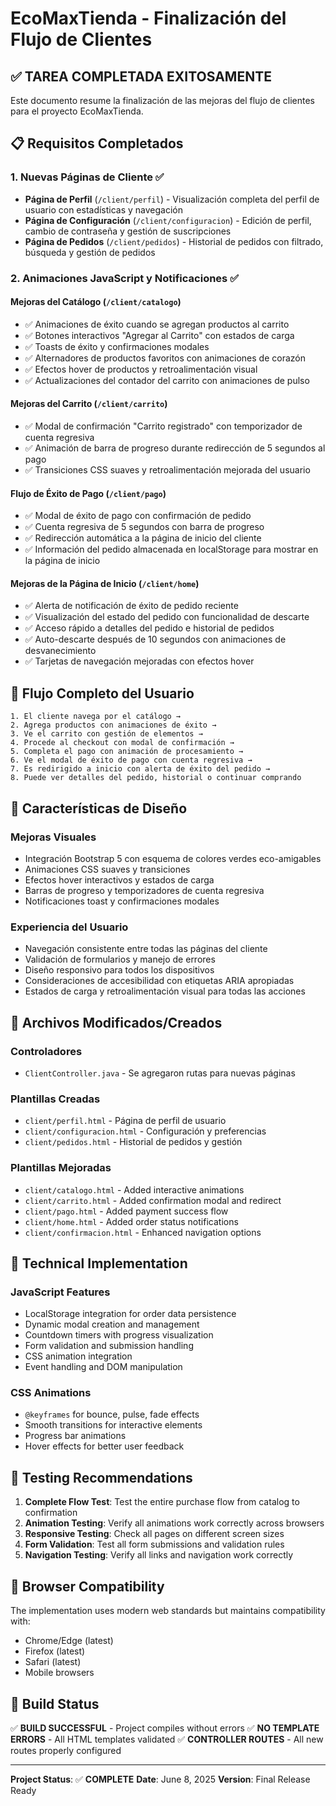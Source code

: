 # EcoMaxTienda - Finalización del Flujo de Clientes

## ✅ TAREA COMPLETADA EXITOSAMENTE

Este documento resume la finalización de las mejoras del flujo de clientes para el proyecto EcoMaxTienda.

## 📋 Requisitos Completados

### 1. Nuevas Páginas de Cliente ✅
- **Página de Perfil** (`/client/perfil`) - Visualización completa del perfil de usuario con estadísticas y navegación
- **Página de Configuración** (`/client/configuracion`) - Edición de perfil, cambio de contraseña y gestión de suscripciones  
- **Página de Pedidos** (`/client/pedidos`) - Historial de pedidos con filtrado, búsqueda y gestión de pedidos

### 2. Animaciones JavaScript y Notificaciones ✅

#### Mejoras del Catálogo (`/client/catalogo`)
- ✅ Animaciones de éxito cuando se agregan productos al carrito
- ✅ Botones interactivos "Agregar al Carrito" con estados de carga
- ✅ Toasts de éxito y confirmaciones modales
- ✅ Alternadores de productos favoritos con animaciones de corazón
- ✅ Efectos hover de productos y retroalimentación visual
- ✅ Actualizaciones del contador del carrito con animaciones de pulso

#### Mejoras del Carrito (`/client/carrito`)
- ✅ Modal de confirmación "Carrito registrado" con temporizador de cuenta regresiva
- ✅ Animación de barra de progreso durante redirección de 5 segundos al pago
- ✅ Transiciones CSS suaves y retroalimentación mejorada del usuario

#### Flujo de Éxito de Pago (`/client/pago`)
- ✅ Modal de éxito de pago con confirmación de pedido
- ✅ Cuenta regresiva de 5 segundos con barra de progreso
- ✅ Redirección automática a la página de inicio del cliente
- ✅ Información del pedido almacenada en localStorage para mostrar en la página de inicio

#### Mejoras de la Página de Inicio (`/client/home`)
- ✅ Alerta de notificación de éxito de pedido reciente
- ✅ Visualización del estado del pedido con funcionalidad de descarte
- ✅ Acceso rápido a detalles del pedido e historial de pedidos
- ✅ Auto-descarte después de 10 segundos con animaciones de desvanecimiento
- ✅ Tarjetas de navegación mejoradas con efectos hover

## 🔄 Flujo Completo del Usuario

```
1. El cliente navega por el catálogo → 
2. Agrega productos con animaciones de éxito → 
3. Ve el carrito con gestión de elementos → 
4. Procede al checkout con modal de confirmación → 
5. Completa el pago con animación de procesamiento → 
6. Ve el modal de éxito de pago con cuenta regresiva → 
7. Es redirigido a inicio con alerta de éxito del pedido → 
8. Puede ver detalles del pedido, historial o continuar comprando
```

## 🎨 Características de Diseño

### Mejoras Visuales
- Integración Bootstrap 5 con esquema de colores verdes eco-amigables
- Animaciones CSS suaves y transiciones
- Efectos hover interactivos y estados de carga
- Barras de progreso y temporizadores de cuenta regresiva
- Notificaciones toast y confirmaciones modales

### Experiencia del Usuario
- Navegación consistente entre todas las páginas del cliente
- Validación de formularios y manejo de errores
- Diseño responsivo para todos los dispositivos
- Consideraciones de accesibilidad con etiquetas ARIA apropiadas
- Estados de carga y retroalimentación visual para todas las acciones

## 📁 Archivos Modificados/Creados

### Controladores
- `ClientController.java` - Se agregaron rutas para nuevas páginas

### Plantillas Creadas
- `client/perfil.html` - Página de perfil de usuario
- `client/configuracion.html` - Configuración y preferencias
- `client/pedidos.html` - Historial de pedidos y gestión

### Plantillas Mejoradas
- `client/catalogo.html` - Added interactive animations
- `client/carrito.html` - Added confirmation modal and redirect
- `client/pago.html` - Added payment success flow
- `client/home.html` - Added order status notifications
- `client/confirmacion.html` - Enhanced navigation options

## 🚀 Technical Implementation

### JavaScript Features
- LocalStorage integration for order data persistence
- Dynamic modal creation and management
- Countdown timers with progress visualization
- Form validation and submission handling
- CSS animation integration
- Event handling and DOM manipulation

### CSS Animations
- `@keyframes` for bounce, pulse, fade effects
- Smooth transitions for interactive elements
- Progress bar animations
- Hover effects for better user feedback

## 🧪 Testing Recommendations

1. **Complete Flow Test**: Test the entire purchase flow from catalog to confirmation
2. **Animation Testing**: Verify all animations work correctly across browsers
3. **Responsive Testing**: Check all pages on different screen sizes
4. **Form Validation**: Test all form submissions and validation rules
5. **Navigation Testing**: Verify all links and navigation work correctly

## 📱 Browser Compatibility

The implementation uses modern web standards but maintains compatibility with:
- Chrome/Edge (latest)
- Firefox (latest)
- Safari (latest)
- Mobile browsers

## 🔧 Build Status

✅ **BUILD SUCCESSFUL** - Project compiles without errors
✅ **NO TEMPLATE ERRORS** - All HTML templates validated
✅ **CONTROLLER ROUTES** - All new routes properly configured

---

**Project Status**: ✅ **COMPLETE**
**Date**: June 8, 2025
**Version**: Final Release Ready

